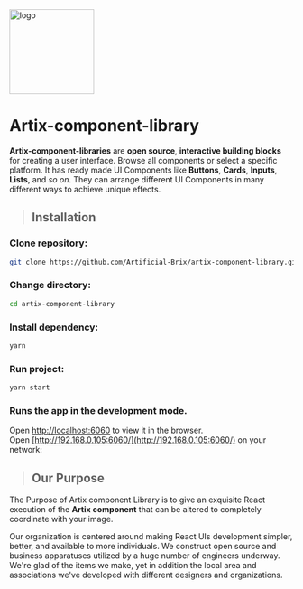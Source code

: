 <img src="https://www.pngarts.com/files/3/Letter-A-PNG-High-Quality-Image.png" alt="logo" height="150"/>

# **Artix-component-library**

**Artix-component-libraries** are **open source**, **interactive building blocks** for creating a user interface. Browse all components or select a specific platform. It has ready made UI Components like **Buttons**, **Cards**, **Inputs**, **Lists**, and _so on_. They can arrange different UI Components in many different ways to achieve unique effects.

> ## Installation

### Clone repository:

```sh
git clone https://github.com/Artificial-Brix/artix-component-library.git
```

### Change directory:

```sh
cd artix-component-library
```

### Install dependency:

```sh
yarn
```

### Run project:

```sh
yarn start
```

### Runs the app in the development mode.

Open [http://localhost:6060](http://localhost:6060) to view it in the browser.\
Open [http://192.168.0.105:6060/](http://192.168.0.105:6060/) on your network:

> ## Our Purpose

The Purpose of Artix component Library is to give an exquisite React execution of the **Artix component** that can be altered to completely coordinate with your image.

Our organization is centered around making React UIs development simpler, better, and available to more individuals. We construct open source and business apparatuses utilized by a huge number of engineers underway. We're glad of the items we make, yet in addition the local area and associations we've developed with different designers and organizations.
